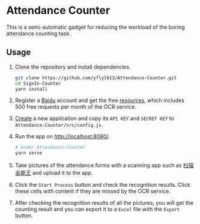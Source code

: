 # Attendance Counter

This is a semi-automatic gadget for reducing the workload of the boring attendance counting task.

## Usage

1. Clone the repository and install dependencies.

   ```bash
   git clone https://github.com/yflyl613/Attendance-Counter.git
   cd SignIn-Counter
   yarn install
   ```

2. Register a [Baidu](https://cloud.baidu.com/) account and get the free [resources](https://console.bce.baidu.com/ai/#/ai/ocr/overview/resource/getFree), which includes 500 free requests per month of the OCR service.

3. [Create](https://console.bce.baidu.com/ai/#/ai/ocr/app/create) a new application and copy its `API KEY` and `SECRET KEY` to `Attendance-Counter/src/config.js`.

4. Run the app on [http://localhost:8080/](http://localhost:8080/).

   ```bash
   # Under Attendance-Counter
   yarn serve
   ```

5. Take pictures of the attendance forms with a scanning app such as [扫描全能王](https://apps.apple.com/cn/app/%E6%89%AB%E6%8F%8F%E5%85%A8%E8%83%BD%E7%8E%8B-%E6%89%8B%E6%9C%BA%E6%89%AB%E6%8F%8F%E4%BB%AA-pdf%E5%9B%BE%E7%89%87%E8%BD%AC%E6%96%87%E5%AD%97/id388627783) and upload it to the app.

6. Click the `Start Process` button and check the recognition results. Click these cells with content if they are missed by the OCR service.

7. After checking the recognition results of all the pictures, you will get the counting result and you can export it to a `Excel` file with the `Export` button.
